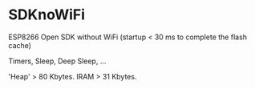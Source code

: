 # SDKnoWiFi

ESP8266 Open SDK without WiFi (startup < 30 ms to complete the flash cache) 

Timers, Sleep, Deep Sleep, ...

'Heap' > 80 Kbytes. IRAM > 31 Kbytes.


